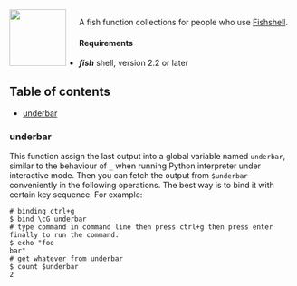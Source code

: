 <img src="https://cdn.rawgit.com/oh-my-fish/oh-my-fish/e4f1c2e0219a17e2c748b824004c8d0b38055c16/docs/logo.svg" align="left" width="100px" height="100px"/>
<img align="left" width="0" height="100px" hspace="10"/>

A fish function collections for people who use <a href="http://fishshell.com">Fishshell</a>.

#### Requirements
- ***fish*** shell, version 2.2 or later


## Table of contents
* [underbar](#underbar)

### underbar
This function assign the last output into a global variable named `underbar`, similar to the behaviour of `_` when running Python interpreter under interactive mode.
Then you can fetch the output from `$underbar` conveniently in the following operations. 
The best way is to bind it with certain key sequence.
For example:
```fish
# binding ctrl+g 
$ bind \cG underbar
# type command in command line then press ctrl+g then press enter finally to run the command.
$ echo "foo 
bar"
# get whatever from underbar
$ count $underbar
2
```
